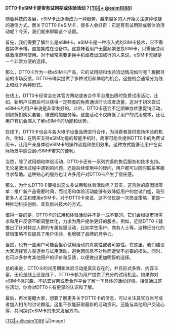 **DTT0卡eSIM卡是否有试用期或体验活动？[[TG💪+ @esim1088](https://t.me/s/esim1088)]**

随着科技的发展，eSIM卡正逐渐成为一种趋势，越来越多的人开始关注这种便捷的通信方式。而关于DTT0卡eSIM卡，很多人会好奇：它是否有试用期或者体验活动呢？今天，我们就来聊聊这个话题。

首先，我们需要了解什么是eSIM卡。eSIM卡是一种嵌入式的SIM卡技术，它不需要实体卡槽，直接集成在设备中。这意味着用户无需频繁更换SIM卡，只需通过网络激活即可使用。对于经常需要更换手机或者出国旅行的人来说，eSIM卡无疑是一个非常方便的选择。

那么，DTT0卡作为一款eSIM卡产品，它的试用期和体验活动情况如何呢？根据目前的市场反馈，DTT0卡确实提供了多种试用和体验的机会。这些机会通常分为线上和线下两种形式。

在线上，DTT0卡经常会在其官方网站或者合作平台推出限时免费试用活动。比如，新用户注册后可以获得一定额度的免费通话时长或者流量，这对于初次尝试eSIM卡的用户来说是非常友好的。此外，DTT0卡还会不定期举办优惠促销活动，例如折扣购买套餐、赠送附加服务等。这些活动不仅降低了用户的试用成本，还让用户有机会深入了解eSIM卡的功能和优势。

在线下，DTT0卡也会与各大电子设备品牌进行合作，为消费者提供现场体验的机会。例如，在购买支持eSIM功能的智能手机时，商家可能会提供DTT0卡的免费试用卡，让用户亲身体验eSIM卡的操作流程和使用效果。这种方式能够让用户在实际场景中感受到eSIM卡带来的便利。

当然，除了试用期和体验活动，DTT0卡还有一系列完善的售后服务和技术支持。无论是激活过程中遇到的问题，还是后续使用中的疑问，用户都可以随时联系客服寻求帮助。这种贴心的服务也让许多用户对DTT0卡产生了信任感。

那么，为什么DTT0卡要推出这么多试用和体验活动呢？其实，这背后的原因很简单：推广新产品需要时间，而试用和体验活动能够有效降低用户的尝试门槛，吸引更多人关注和使用eSIM卡。对于DTT0卡来说，这不仅仅是一次商业策略，更是一种推动科技创新、普及新兴技术的方式。

值得一提的是，DTT0卡的试用和体验活动并不是一成不变的。它们会根据市场需求和用户反馈不断调整优化，力求为用户提供更好的服务。例如，近期DTT0卡就推出了针对特定人群的专属优惠活动，比如学生用户、商务人士等。这种细分化的营销策略不仅提高了用户体验，也增强了品牌的竞争力。

当然，也有一些用户可能会担心试用活动的真实性或者可靠性。在这里，我们建议大家选择官方渠道参与试用活动，避免因信息不对称而遭受不必要的损失。同时，也可以多参考其他用户的评价和反馈，以便做出更加明智的选择。

总的来说，DTT0卡的试用期和体验活动是真实存在的，并且形式多样、内容丰富。无论是线上还是线下，DTT0卡都为用户提供了充分的试用机会。如果你对eSIM卡感兴趣，不妨去官网或者合作平台了解一下具体的活动详情。相信通过这些活动，你会对DTT0卡有更深的认识和了解。

最后，再次提醒大家，想要了解更多关于DTT0卡的信息，可以关注其官方账号或者加入相关的讨论群组。这里不仅能获取最新的活动资讯，还能与其他用户交流心得，共同探讨eSIM卡的未来发展方向。

[[TG💪+ @esim1088](https://t.me/s/esim1088) ![Image](https://i.postimg.cc/4NQfJmqS/Snipaste-2025-05-13-00-14-12.png)]